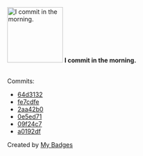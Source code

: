 <img src="https://my-badges.github.io/my-badges/morning-commits.png" alt="I commit in the morning." title="I commit in the morning." width="128">
<strong>I commit in the morning.</strong>
<br><br>

Commits:

- <a href="https://github.com/Andykrvua/anex/commit/64d313211fa7e6932266cb22f83f4a87baf9d402">64d3132</a>
- <a href="https://github.com/Andykrvua/anex/commit/fe7cdfedc2dc01621d5661f31de608a4efe0c147">fe7cdfe</a>
- <a href="https://github.com/Andykrvua/anex/commit/2aa42b0ccc8ebae0e38d668ffd936467d2052c99">2aa42b0</a>
- <a href="https://github.com/ZuBB/dotfiles/commit/0e5ed71f5ca9f143bfed1f4bce2fe651c2215d25">0e5ed71</a>
- <a href="https://github.com/ZuBB/dotfiles/commit/09f24c7616932a5d722647b242229fb7ef485932">09f24c7</a>
- <a href="https://github.com/ZuBB/dotfiles/commit/a0192dfd9e06744eda9092973b3ecd49cfb1003d">a0192df</a>


Created by <a href="https://github.com/my-badges/my-badges">My Badges</a>